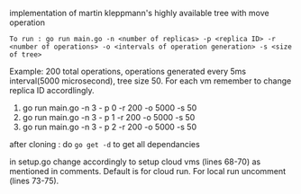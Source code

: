 implementation of martin kleppmann's highly available tree with move operation

```To run : go run main.go -n <number of replicas> -p <replica ID> -r <number of operations> -o <intervals of operation generation> -s <size of tree>```

Example: 200 total operations, operations generated every 5ms interval(5000 microsecond), tree size 50.
For each vm remember to change replica ID accordlingly.

1. go run main.go -n 3 - p 0 -r 200 -o 5000 -s 50
2. go run main.go -n 3 - p 1 -r 200 -o 5000 -s 50
3. go run main.go -n 3 - p 2 -r 200 -o 5000 -s 50

after cloning : do ```go get -d``` to get all dependancies

in setup.go change accordingly to setup cloud vms (lines 68-70) as mentioned in comments. Default is for cloud run.
For local run uncomment (lines 73-75).
